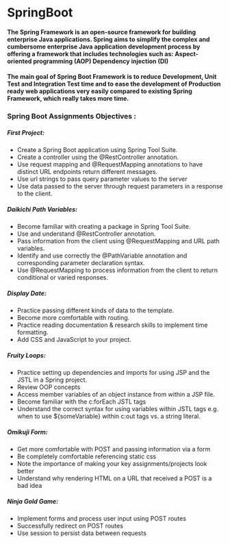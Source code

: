 # SpringBoot
#### The Spring Framework is an open-source framework for building enterprise Java applications. Spring aims to simplify the complex and cumbersome enterprise Java application development process by offering a framework that includes technologies such as: Aspect-oriented programming (AOP) Dependency injection (DI)

#### The main goal of Spring Boot Framework is to reduce Development, Unit Test and Integration Test time and to ease the development of Production ready web applications very easily compared to existing Spring Framework, which really takes more time.

### Spring Boot Assignments Objectives :
##### First Project:
- Create a Spring Boot application using Spring Tool Suite.
- Create a controller using the @RestController annotation.
- Use request mapping and @RequestMapping annotations to have distinct URL endpoints return different messages.
- Use url strings to pass query parameter values to the server
- Use data passed to the server through request parameters in a response to the client.

##### Daikichi Path Variables:
- Become familiar with creating a package in Spring Tool Suite.
- Use and understand @RestController annotation.
- Pass information from the client using @RequestMapping and URL path variables.
- Identify and use correctly the @PathVariable annotation and corresponding parameter declaration syntax.
- Use @RequestMapping to process information from the client to return conditional or varied responses.

##### Display Date:
- Practice passing different kinds of data to the template.
- Become more comfortable with routing.
- Practice reading documentation & research skills to implement time formatting.
- Add CSS and JavaScript to your project.

##### Fruity Loops:
- Practice setting up dependencies and imports for using JSP and the JSTL in a Spring project.
- Review OOP concepts
- Access member variables of an object instance from within a JSP file.
- Become familiar with the c:forEach JSTL tags
- Understand the correct syntax for using variables within JSTL tags e.g. when to use ${someVariable} within  c:out tags vs. a string literal.

##### Omikuji Form:
- Get more comfortable with POST and passing information via a form
- Be completely comfortable referencing static css
- Note the importance of making your key assignments/projects look better
- Understand why rendering HTML on a URL that received a POST is a bad idea

##### Ninja Gold Game:
- Implement forms and process user input using POST routes
- Successfully redirect on POST routes
- Use session to persist data between requests